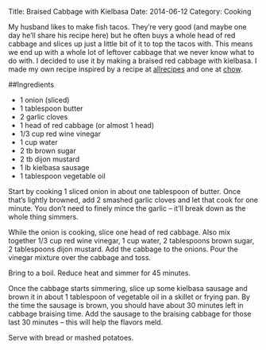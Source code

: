 Title: Braised Cabbage with Kielbasa
Date: 2014-06-12
Category: Cooking

My husband likes to make fish tacos. They’re very good (and maybe one day he’ll share his recipe here) but he often buys a whole head of red cabbage and slices up just a little bit of it to top the tacos with. This means we end up with a whole lot of leftover cabbage that we never know what to do with. I decided to use it by making a braised red cabbage with kielbasa. I made my own recipe inspired by a recipe at [allrecipes](http://allrecipes.com/recipe/grandma-jeanettes-amazing-german-red-cabbage/) and one at [chow](http://www.chow.com/recipes/10712-braised-red-cabbage-with-bacon).

##Ingredients

* 1 onion (sliced) 
* 1 tablespoon butter
* 2 garlic cloves
* 1 head of red cabbage (or almost 1 head)
* 1/3 cup red wine vinegar
* 1 cup water
* 2 tb brown sugar
* 2 tb dijon mustard
* 1 lb kielbasa sausage
* 1 tablespoon vegetable oil

Start by cooking 1 sliced onion in about one tablespoon of butter. Once that’s lightly browned, add 2 smashed garlic cloves and let that cook for one minute. You don’t need to finely mince the garlic – it’ll break down as the whole thing simmers.

While the onion is cooking, slice one head of red cabbage. Also mix together 1/3 cup red wine vinegar, 1 cup water, 2 tablespoons brown sugar, 2 tablespoons dijon mustard. Add the cabbage to the onions. Pour the vinegar mixture over the cabbage and toss.

Bring to a boil. Reduce heat and simmer for 45 minutes.

Once the cabbage starts simmering, slice up some kielbasa sausage and brown it in about 1 tablespoon of vegetable oil in a skillet or frying pan. By the time the sausage is brown, you should have about 30 minutes left in cabbage braising time. Add the sausage to the braising cabbage for those last 30 minutes – this will help the flavors meld.

Serve with bread or mashed potatoes.


